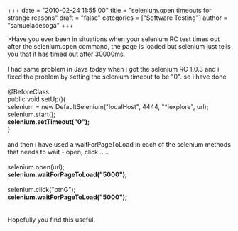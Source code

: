+++
date = "2010-02-24 11:55:00"
title = "selenium.open timeouts for strange reasons"
draft = "false"
categories = ["Software Testing"]
author = "samueladesoga"
+++

&gt;Have you ever been in situations when your selenium RC test times out after the selenium.open command, the page is loaded but selenium just tells you that it has timed out after 30000ms.<br /><br />I had same problem in Java today when i got the selenium RC 1.0.3 and i fixed the problem by setting the selenium timeout to be "0". so i have done<br /><br />@BeforeClass<br />   public void setUp(){<br />       selenium = new DefaultSelenium("localHost", 4444, "*iexplore", url);<br />       selenium.start();<br />    <span style="font-weight:bold;">   selenium.setTimeout("0");</span><br />   }<br /><br />and then i have used a waitForPageToLoad in each of the selenium methods that needs to wait - open, click .....<br /><br />       selenium.open(url);<br />       <span style="font-weight:bold;">selenium.waitForPageToLoad("5000");</span><br /><br />       selenium.click("btnG");<br />       <span style="font-weight:bold;">selenium.waitForPageToLoad("5000");</span><br /><br /><br />Hopefully you find this useful.

